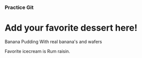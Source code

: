 ### Practice Git

# Add your favorite dessert here!
Banana Pudding With real banana's and wafers

Favorite icecream is Rum raisin. 
